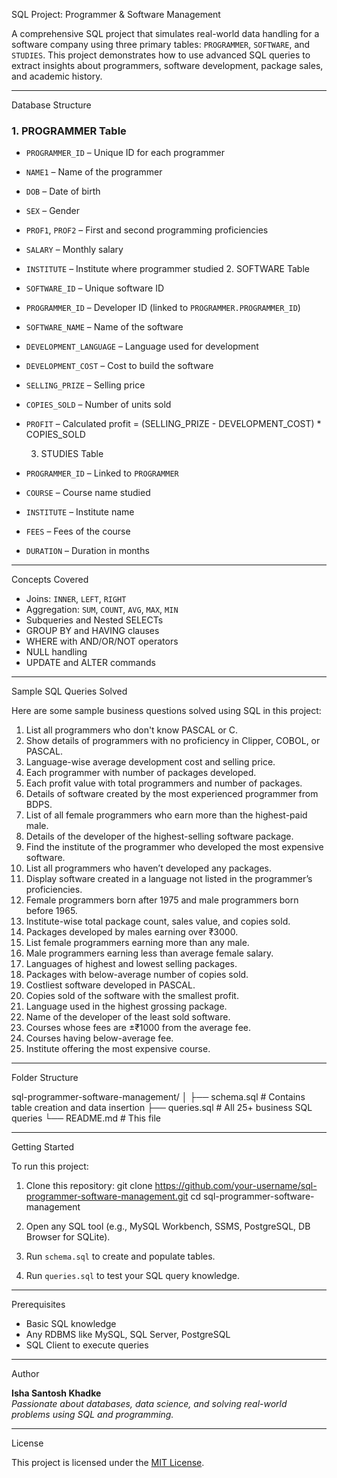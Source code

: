   SQL Project: Programmer & Software Management

A comprehensive SQL project that simulates real-world data handling for a software company using three primary tables: `PROGRAMMER`, `SOFTWARE`, and `STUDIES`. This project demonstrates how to use advanced SQL queries to extract insights about programmers, software development, package sales, and academic history.

---

  Database Structure

### 1. PROGRAMMER Table
- `PROGRAMMER_ID` – Unique ID for each programmer
- `NAME1` – Name of the programmer
- `DOB` – Date of birth
- `SEX` – Gender
- `PROF1`, `PROF2` – First and second programming proficiencies
- `SALARY` – Monthly salary
- `INSTITUTE` – Institute where programmer studied
  2. SOFTWARE Table
- `SOFTWARE_ID` – Unique software ID
- `PROGRAMMER_ID` – Developer ID (linked to `PROGRAMMER.PROGRAMMER_ID`)
- `SOFTWARE_NAME` – Name of the software
- `DEVELOPMENT_LANGUAGE` – Language used for development
- `DEVELOPMENT_COST` – Cost to build the software
- `SELLING_PRIZE` – Selling price
- `COPIES_SOLD` – Number of units sold
- `PROFIT` – Calculated profit = (SELLING_PRIZE - DEVELOPMENT_COST) * COPIES_SOLD

  3. STUDIES Table
- `PROGRAMMER_ID` – Linked to `PROGRAMMER`
- `COURSE` – Course name studied
- `INSTITUTE` – Institute name
- `FEES` – Fees of the course
- `DURATION` – Duration in months

---

 Concepts Covered

- Joins: `INNER`, `LEFT`, `RIGHT`
- Aggregation: `SUM`, `COUNT`, `AVG`, `MAX`, `MIN`
- Subqueries and Nested SELECTs
- GROUP BY and HAVING clauses
- WHERE with AND/OR/NOT operators
- NULL handling
- UPDATE and ALTER commands

---

  Sample SQL Queries Solved

Here are some sample business questions solved using SQL in this project:

1. List all programmers who don't know PASCAL or C.
2. Show details of programmers with no proficiency in Clipper, COBOL, or PASCAL.
3. Language-wise average development cost and selling price.
4. Each programmer with number of packages developed.
5. Each profit value with total programmers and number of packages.
6. Details of software created by the most experienced programmer from BDPS.
7. List of all female programmers who earn more than the highest-paid male.
8. Details of the developer of the highest-selling software package.
9. Find the institute of the programmer who developed the most expensive software.
10. List all programmers who haven’t developed any packages.
11. Display software created in a language not listed in the programmer’s proficiencies.
12. Female programmers born after 1975 and male programmers born before 1965.
13. Institute-wise total package count, sales value, and copies sold.
14. Packages developed by males earning over ₹3000.
15. List female programmers earning more than any male.
16. Male programmers earning less than average female salary.
17. Languages of highest and lowest selling packages.
18. Packages with below-average number of copies sold.
19. Costliest software developed in PASCAL.
20. Copies sold of the software with the smallest profit.
21. Language used in the highest grossing package.
22. Name of the developer of the least sold software.
23. Courses whose fees are ±₹1000 from the average fee.
24. Courses having below-average fee.
25. Institute offering the most expensive course.

---

  Folder Structure

sql-programmer-software-management/
│
├── schema.sql # Contains table creation and data insertion
├── queries.sql # All 25+ business SQL queries
└── README.md # This file



---

  Getting Started

To run this project:

1. Clone this repository:
git clone https://github.com/your-username/sql-programmer-software-management.git
cd sql-programmer-software-management



2. Open any SQL tool (e.g., MySQL Workbench, SSMS, PostgreSQL, DB Browser for SQLite).

3. Run `schema.sql` to create and populate tables.

4. Run `queries.sql` to test your SQL query knowledge.

---

  Prerequisites

- Basic SQL knowledge
- Any RDBMS like MySQL, SQL Server, PostgreSQL
- SQL Client to execute queries

---

 Author

**Isha Santosh Khadke**  
_Passionate about databases, data science, and solving real-world problems using SQL and programming._

---

 License

This project is licensed under the [MIT License](LICENSE).

